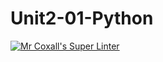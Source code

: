 # Unit2-01-Python
[![Mr Coxall's Super Linter](https://github.com/ICS3U-Programming-Katie-G/Unit2-01-Python/workflows/Mr%20Coxall's%20Super%20Linter/badge.svg)](https://github.com/ICS3U-Programming-Katie-G/Unit2-01-Python/actions/)
